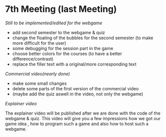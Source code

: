 # 7th Meeting (last Meeting)

*Still to be implemented/edited for the webgame* 

  - add second semester to the webgame & quiz
  - change the floating of the bubbles for the second semester (to make more difficult for the user)
  - some debugging for the session part in the game
  - choose better colors for the courses (to have a better difference/contrast)
  - replace the filler text with a original/more corresponding text

*Commercial video(nearly done)* 

  - make some small changes
  - delete some parts of the first version of the commercial video
  - (maybe add the quiz aswell in the video, not only the webgame)

*Explainer video* 

The explainer video will be published after we are done with the code of the webgame & quiz. This video will give you a few impressions 
how we got our game idea , how to program such a game and also how to host such a webgame. 
